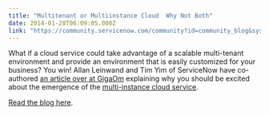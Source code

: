 ```yaml
---
title: "Multitenant or Multiinstance Cloud  Why Not Both"
date: 2014-01-28T06:09:05.000Z
link: "https://community.servicenow.com/community?id=community_blog&sys_id=63fca6a5dbd0dbc01dcaf3231f961989"
---
```

<p>What if a cloud service could take advantage of a scalable multi-tenant environment and provide an environment that is easily customized for your business? You win! Allan Leinwand and Tim Yim of ServiceNow have co-authored <a title="gaom.com/2014/01/26/multi-tenant-or-multi-instance-cloud-lets-do-both/" href="http://gigaom.com/2014/01/26/multi-tenant-or-multi-instance-cloud-lets-do-both/">an article over at GigaOm</a> explaining why you should be excited about the emergence of the <a title="w.servicenow.com/solutions/technology-solutions/cloud/enterprise-it-cloud.html" href="http://www.servicenow.com/solutions/technology-solutions/cloud/enterprise-it-cloud.html">multi-instance cloud service</a>.</p><p></p><p><a title="gaom.com/2014/01/26/multi-tenant-or-multi-instance-cloud-lets-do-both/" href="http://gigaom.com/2014/01/26/multi-tenant-or-multi-instance-cloud-lets-do-both/">Read the blog here</a>.</p>